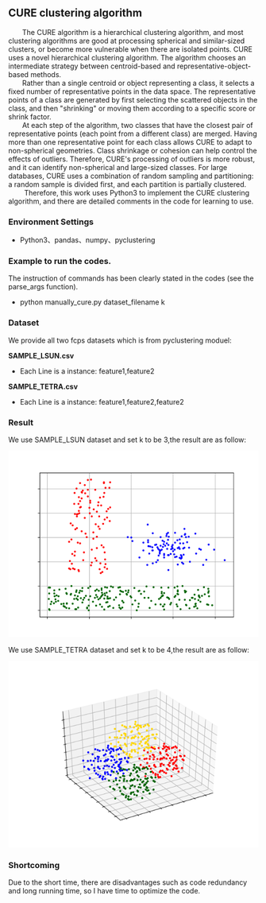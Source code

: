 ## CURE clustering algorithm
&emsp;&emsp;The CURE algorithm is a hierarchical clustering algorithm, and most clustering algorithms are good at processing spherical and similar-sized clusters, or become more vulnerable when there are isolated points. CURE uses a novel hierarchical clustering algorithm. The algorithm chooses an intermediate strategy between centroid-based and representative-object-based methods.\
&emsp;&emsp;Rather than a single centroid or object representing a class, it selects a fixed number of representative points in the data space. The representative points of a class are generated by first selecting the scattered objects in the class, and then "shrinking" or moving them according to a specific score or shrink factor.\
&emsp;&emsp;At each step of the algorithm, two classes that have the closest pair of representative points (each point from a different class) are merged. Having more than one representative point for each class allows CURE to adapt to non-spherical geometries. Class shrinkage or cohesion can help control the effects of outliers. Therefore, CURE's processing of outliers is more robust, and it can identify non-spherical and large-sized classes. For large databases, CURE uses a combination of random sampling and partitioning: a random sample is divided first, and each partition is partially clustered.\
&emsp;&emsp; Therefore, this work uses Python3 to implement the CURE clustering algorithm, and there are detailed comments in the code for learning to use.
### Environment Settings
+ Python3、pandas、numpy、pyclustering

### Example to run the codes.
The instruction of commands has been clearly stated in the codes (see the parse_args function).

+ python manually_cure.py dataset_filename k

### Dataset
We provide all two fcps datasets which is from pyclustering moduel:

**SAMPLE_LSUN.csv**
+ Each Line is a instance: feature1,feature2

**SAMPLE_TETRA.csv**
+ Each Line is a instance: feature1,feature2,feature2

### Result
We use SAMPLE_LSUN dataset and set k to be 3,the result are as follow:

![avatar](2d.png) 

We use SAMPLE_TETRA dataset and set k to be 4,the result are as follow:

![avatar](3d.png)

### Shortcoming
Due to the short time, there are disadvantages such as code redundancy and long running time, so I have time to optimize the code.